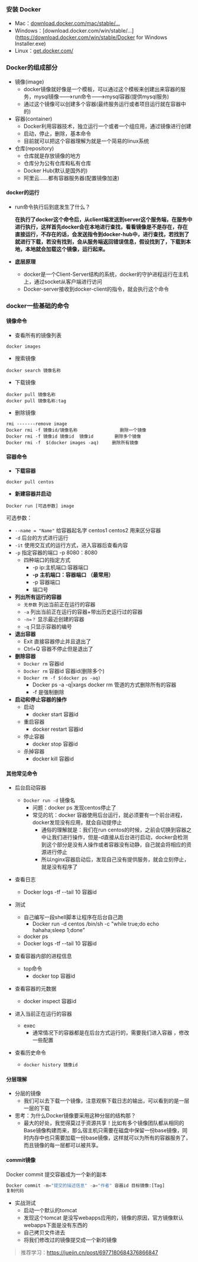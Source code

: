 ### 安装 Docker
- Mac：[download.docker.com/mac/stable/…](https://download.docker.com/mac/stable/Docker.dmg)
- Windows：[download.docker.com/win/stable/…](https://download.docker.com/win/stable/Docker for Windows Installer.exe)
- Linux：[get.docker.com/](https://get.docker.com/)



### Docker的组成部分

- 镜像(image)
  - docker镜像就好像是一个模板，可以通过这个模板来创建出来容器的服务，mysql镜像--->run命令--->mysql容器(提供mysql服务)
  - 通过这个镜像可以创建多个容器(最终服务运行或者项目运行就在容器中的)
- 容器(container)
  - Docker利用容器技术，独立运行一个或者一个组应用，通过镜像进行创建
  - 启动，停止，删除，基本命令
  - 目前就可以把这个容器理解为就是一个简易的linux系统
- 仓库(repository)
  - 仓库就是存放镜像的地方
  - 仓库分为公有仓库和私有仓库
  - Docker Hub(默认是国外的)
  - 阿里云……都有容器服务器(配置镜像加速)

#### **docker的运行**

- run命令执行后到底发生了什么？

   **在执行了docker这个命令后，从client端发送到server这个服务端，在服务中进行执行，这样首先docker会在本地进行查找，看看镜像是不是存在，存在直接运行，不存在的话，会发送指令到docker-hub中，进行查找，若找到了就进行下载，若没有找到，会从服务端返回错误信息，假设找到了，下载到本地，本地就会加载这个镜像，运行起来。**

- **底层原理**

  - docker是一个Client-Server结构的系统，docker的守护进程运行在主机上，通过socket从客户端进行访问
  - Docker-server接收到docker-client的指令，就会执行这个命令

### docker一些基础的命令

#### 镜像命令

- 查看所有的镜像列表

~~~
docker images 
~~~

- 搜索镜像

~~~
docker search 镜像名称 
~~~

- 下载镜像

~~~
docker pull 镜像名称
docker pull 镜像名称:tag 
~~~

- 删除镜像

~~~
rmi -------remove image
Docker rmi -f 镜像id/镜像名称                删除一个镜像 
Docker rmi -f 镜像id 镜像id  镜像id        删除多个镜像 
Docker rmi -f  $(docker images -aq)     删除所有镜像 
~~~

#### 容器命令

- **下载容器**

~~~
docker pull centos
~~~

- **新建容器并启动**

~~~
Docker run [可选参数] image
~~~

可选参数：

- `--name = "Name"` 给容器起名字 centos1 centos2 用来区分容器
- `-d`   后台的方式进行运行
- `-it`    使用交互式的运行方式，进入容器后查看内容
- `-p`    指定容器的端口  -p 8080：8080
  - 四种端口的指定方式
    - -p ip:主机端口:容器端口
    - **-p** **主机端口：容器端口** **（最常用）**
    - -p 容器端口
    - 端口号
- **列出所有运行的容器**
  - `无参数` 列出当前正在运行的容器
  - `-a` 列出当前正在运行的容器+带出历史运行过的容器
  - `-n=？` 显示最近创建的容器
  - `-q` 只显示容器的编号
- **退出容器**
  - Exit 直接容器停止并且退出了
  - Ctrl+Q 容器不停止但是退出了
- **删除容器**
  - `Docker rm` 容器id
  - `Docker rm` 容器id 容器id(删除多个)
  - `Docker rm -f $(docker ps -aq)`
    - Docker ps -a -q|xargs docker rm 管道的方式删除所有的容器
    - -f 是强制删除
- **启动和停止容器的操作**
  - 启动
    - docker start 容器id
  - 重启容器
    - docker restart 容器id
  - 停止容器
    - docker stop 容器id
  - 杀掉容器
    - docker kill 容器id

#### 其他常见命令

- 后台启动容器

  - `Docker run -d` 镜像名
    - 问题：docker ps 发现centos停止了
    - 常见的坑：docker 容器使用后台运行，就必须要有一个前台进程，docker发现没有应用，就会自动提停止
      - 通俗的理解就是：我们在run centos的时候，之前会切换到容器之中让我们进行操作，但是-d直接从后台进行启动，docker会检测到这个部分是没有人操作或者容器没有动静，自己就会将相应的资源进行停止
      - 所以nginx容器启动后，发现自己没有提供服务，就会立刻停止，就是没有程序了

- 查看日志

  - Docker logs -tf --tail 10 容器id

- 测试

  - 自己编写一段shell脚本让程序在后台自己跑
    - Docker run -d centos /bin/sh -c "while true;do echo hahaha;sleep 1;done"
  - docker ps
  - Docker logs -tf --tail 10 容器id

- 查看容器内部的进程信息

  - top命令
    - docker top 容器id

- 查看容器的元数据

  - docker inspect 容器id

- 进入当前正在运行的容器

  - exec
    - 通常情况下的容器都是在后台方式运行的，需要我们进入容器 ，修改一些配置

- 查看历史命令

  - ```python
    docker history 镜像id 
    ```



#### 分层理解

- 分层的镜像
  - 我们可以去下载一个镜像，注意观察下载日志的输出，可以看到的是一层一层的下载
- 思考：为什么Docker镜像要采用这种分层的结构那？
  - 最大的好处，我觉得莫过于资源共享！比如有多个镜像团队都从相同的Base镜像构建而来，那么宿主机只需要在磁盘中保留一份base镜像，同时内存中也只需要加载一份base镜像，这样就可以为所有的容器服务了，而且镜像的每一层都可以被共享。

#### commit镜像

Docker commit 提交容器成为一个新的副本

```python
Docker commit -m="提交的描述信息" -a="作者" 容器id 目标镜像:[Tag] 
复制代码
```

- 实战测试
  - 启动一个默认的tomcat
  - 发现这个tomcat 是没写webapps应用的，镜像的原因，官方镜像默认webapps下面是没有东西的
  - 自己拷贝文件进去
  - 将我们修改过的镜像提交成一个新的镜像



> 推荐学习：https://juejin.cn/post/6977180684376866847